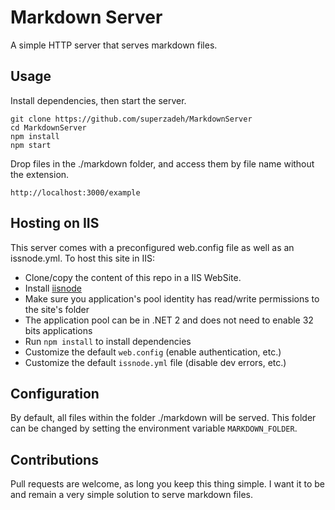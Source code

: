 # Markdown Server

A simple HTTP server that serves markdown files.

## Usage
Install dependencies, then start the server.
```
git clone https://github.com/superzadeh/MarkdownServer 
cd MarkdownServer
npm install
npm start
```

Drop files in the ./markdown folder, and access them by file name without the extension. 
```
http://localhost:3000/example
```
 
## Hosting on IIS
 
This server comes with a preconfigured web.config file as well as an issnode.yml. To host this site in IIS:
 * Clone/copy the content of this repo in a IIS WebSite.
 * Install [iisnode](https://github.com/tjanczuk/iisnode)
 * Make sure you application's pool identity has read/write permissions to the site's folder
 * The application pool can be in .NET 2 and does not need to enable 32 bits applications
 * Run `npm install` to install dependencies
 * Customize the default `web.config` (enable authentication, etc.)
 * Customize the default `issnode.yml` file (disable dev errors, etc.)

## Configuration

By default, all files within the folder ./markdown will be served. This folder can be changed by 
setting the environment variable `MARKDOWN_FOLDER`.

## Contributions
Pull requests are welcome, as long you keep this thing simple. I want it to be and remain a very 
simple solution to serve markdown files.
